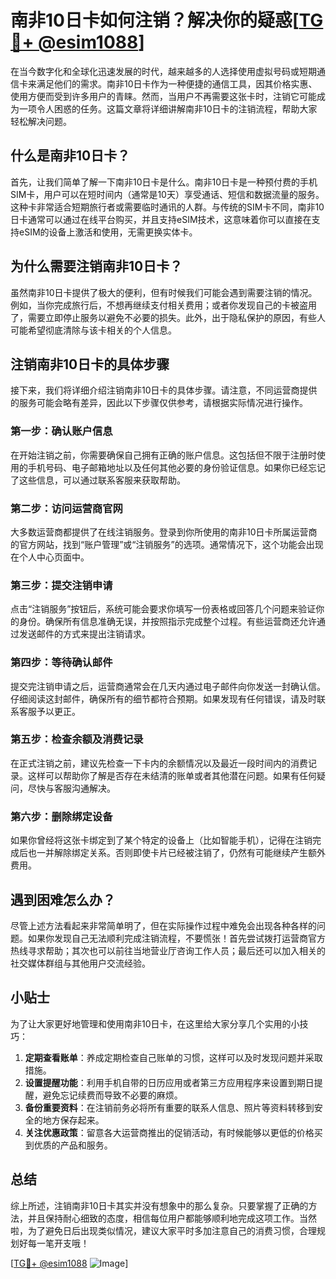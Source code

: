# 南非10日卡如何注销？解决你的疑惑[[TG💪+ @esim1088](https://t.me/s/esim1088)]

在当今数字化和全球化迅速发展的时代，越来越多的人选择使用虚拟号码或短期通信卡来满足他们的需求。南非10日卡作为一种便捷的通信工具，因其价格实惠、使用方便而受到许多用户的青睐。然而，当用户不再需要这张卡时，注销它可能成为一项令人困惑的任务。这篇文章将详细讲解南非10日卡的注销流程，帮助大家轻松解决问题。

## 什么是南非10日卡？

首先，让我们简单了解一下南非10日卡是什么。南非10日卡是一种预付费的手机SIM卡，用户可以在短时间内（通常是10天）享受通话、短信和数据流量的服务。这种卡非常适合短期旅行者或需要临时通讯的人群。与传统的SIM卡不同，南非10日卡通常可以通过在线平台购买，并且支持eSIM技术，这意味着你可以直接在支持eSIM的设备上激活和使用，无需更换实体卡。

## 为什么需要注销南非10日卡？

虽然南非10日卡提供了极大的便利，但有时候我们可能会遇到需要注销的情况。例如，当你完成旅行后，不想再继续支付相关费用；或者你发现自己的卡被盗用了，需要立即停止服务以避免不必要的损失。此外，出于隐私保护的原因，有些人可能希望彻底清除与该卡相关的个人信息。

## 注销南非10日卡的具体步骤

接下来，我们将详细介绍注销南非10日卡的具体步骤。请注意，不同运营商提供的服务可能会略有差异，因此以下步骤仅供参考，请根据实际情况进行操作。

### 第一步：确认账户信息

在开始注销之前，你需要确保自己拥有正确的账户信息。这包括但不限于注册时使用的手机号码、电子邮箱地址以及任何其他必要的身份验证信息。如果你已经忘记了这些信息，可以通过联系客服来获取帮助。

### 第二步：访问运营商官网

大多数运营商都提供了在线注销服务。登录到你所使用的南非10日卡所属运营商的官方网站，找到“账户管理”或“注销服务”的选项。通常情况下，这个功能会出现在个人中心页面中。

### 第三步：提交注销申请

点击“注销服务”按钮后，系统可能会要求你填写一份表格或回答几个问题来验证你的身份。确保所有信息准确无误，并按照指示完成整个过程。有些运营商还允许通过发送邮件的方式来提出注销请求。

### 第四步：等待确认邮件

提交完注销申请之后，运营商通常会在几天内通过电子邮件向你发送一封确认信。仔细阅读这封邮件，确保所有的细节都符合预期。如果发现有任何错误，请及时联系客服予以更正。

### 第五步：检查余额及消费记录

在正式注销之前，建议先检查一下卡内的余额情况以及最近一段时间内的消费记录。这样可以帮助你了解是否存在未结清的账单或者其他潜在问题。如果有任何疑问，尽快与客服沟通解决。

### 第六步：删除绑定设备

如果你曾经将这张卡绑定到了某个特定的设备上（比如智能手机），记得在注销完成后也一并解除绑定关系。否则即使卡片已经被注销了，仍然有可能继续产生额外费用。

## 遇到困难怎么办？

尽管上述方法看起来非常简单明了，但在实际操作过程中难免会出现各种各样的问题。如果你发现自己无法顺利完成注销流程，不要慌张！首先尝试拨打运营商官方热线寻求帮助；其次也可以前往当地营业厅咨询工作人员；最后还可以加入相关的社交媒体群组与其他用户交流经验。

## 小贴士

为了让大家更好地管理和使用南非10日卡，在这里给大家分享几个实用的小技巧：

1. **定期查看账单**：养成定期检查自己账单的习惯，这样可以及时发现问题并采取措施。
2. **设置提醒功能**：利用手机自带的日历应用或者第三方应用程序来设置到期日提醒，避免忘记续费而导致不必要的麻烦。
3. **备份重要资料**：在注销前务必将所有重要的联系人信息、照片等资料转移到安全的地方保存起来。
4. **关注优惠政策**：留意各大运营商推出的促销活动，有时候能够以更低的价格买到优质的产品和服务。

## 总结

综上所述，注销南非10日卡其实并没有想象中的那么复杂。只要掌握了正确的方法，并且保持耐心细致的态度，相信每位用户都能够顺利地完成这项工作。当然啦，为了避免日后出现类似情况，建议大家平时多加注意自己的消费习惯，合理规划好每一笔开支哦！

[[TG💪+ @esim1088](https://t.me/s/esim1088) ![Image](https://i.postimg.cc/4NQfJmqS/Snipaste-2025-05-13-00-14-12.png)]